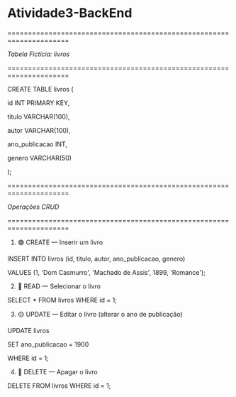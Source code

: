 # Atividade3-BackEnd

=====================================================================

*Tabela Fictícia: livros*

=====================================================================

CREATE TABLE livros (

  id INT PRIMARY KEY,
  
  titulo VARCHAR(100),
  
  autor VARCHAR(100),
  
  ano_publicacao INT,
  
  genero VARCHAR(50)
  
);

=====================================================================

*Operações CRUD*

=====================================================================

1. 🟢 CREATE — Inserir um livro

INSERT INTO livros (id, titulo, autor, ano_publicacao, genero)

VALUES (1, 'Dom Casmurro', 'Machado de Assis', 1899, 'Romance');

2. 🔵 READ — Selecionar o livro

SELECT * FROM livros WHERE id = 1;

3. 🟡 UPDATE — Editar o livro (alterar o ano de publicação)

UPDATE livros

SET ano_publicacao = 1900

WHERE id = 1;

4. 🔴 DELETE — Apagar o livro

DELETE FROM livros WHERE id = 1;

